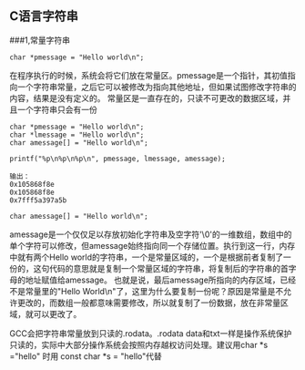 ## C语言字符串

###1,常量字符串

```
char *pmessage = "Hello world\n";
```
在程序执行的时候，系统会将它们放在常量区。pmessage是一个指针，其初值指向一个字符串常量，之后它可以被修改为指向其他地址，但如果试图修改字符串的内容，结果是没有定义的。
常量区是一直存在的，只读不可更改的数据区域，并且一个字符串只会有一份

```
char *pmessage = "Hello world\n";
char *lmessage = "Hello world\n";
char amessage[] = "Hello world\n";

printf("%p\n%p\n%p\n", pmessage, lmessage, amessage);

输出：
0x105868f8e
0x105868f8e
0x7fff5a397a5b
```

```
char amessage[] = "Hello world\n";
```
amessage是一个仅仅足以存放初始化字符串及空字符'\0'的一维数组，数组中的单个字符可以修改，但amessage始终指向同一个存储位置。执行到这一行，内存中就有两个Hello world的字符串，一个是常量区域的，一个是根据前者复制了一份的，这句代码的意思就是复制一个常量区域的字符串，将复制后的字符串的首字母的地址赋值给amessage。
也就是说，最后amessage所指向的内存区域，已经不是常量里的"Hello World\n"了，这里为什么要复制一份呢？原因是常量是不允许更改的，而数组一般都意味需要修改，所以就复制了一份数据，放在非常量区域，就可以更改了。

GCC会把字符串常量放到只读的.rodata。.rodata data和txt一样是操作系统保护只读的，实际中大部分操作系统会按照内存越权访问处理。建议用char \*s ="hello" 时用 const char \*s = "hello"代替


